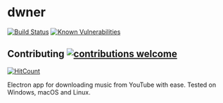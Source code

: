 # dwner

[![Build Status](https://travis-ci.com/Jabster28/dwner.svg?branch=master)](https://travis-ci.com/jabster28/dwner)
[![Known Vulnerabilities](https://snyk.io/test/github/Jabster28/dwner/badge.svg?targetFile=package.json)](https://snyk.io/test/github/Jabster28/dwner?targetFile=package.json)
## Contributing [![contributions welcome](https://img.shields.io/badge/contributions-welcome-brightgreen.svg?style=flat)](https://github.com/dwyl/esta/issues)
[![HitCount](http://hits.dwyl.io/Jabster28/Dwner.svg)](http://hits.dwyl.io/Jabster28/Dwner)

 Electron app for downloading music from YouTube with ease. Tested on Windows, macOS and Linux.  
